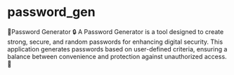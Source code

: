 # password_gen
 🚀Password Generator 🔒 A Password Generator is a tool designed to create strong, secure, and random passwords for enhancing digital security. This application generates passwords based on user-defined criteria, ensuring a balance between convenience and protection against unauthorized access.   🚀
